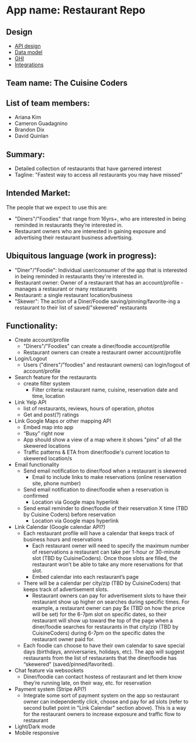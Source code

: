 # App name: Restaurant Repo

## Design

* [API design](docs/apis.md)
* [Data model](docs/data-model.md)
* [GHI](docs/ghi.md)
* [Integrations](docs/integrations.md)

## Team name: The Cuisine Coders

## List of team members:
* Ariana Kim
* Cameron Guadagnino
* Brandon Dix
* David Quinlan


## Summary:
* Detailed collection of restaurants that have garnered interest
* Tagline: "Fastest way to access all restaurants you may have missed"

## Intended Market:
The people that we expect to use this are:
* "Diners"/"Foodies" that range from 16yrs+, who are interested in being reminded in restaurants they’re interested in.
* Restaurant owners who are interested in gaining exposure and advertising their restaurant business advertising.


## Ubiquitous language (work in progress):
* "Diner"/"Foodie": Individual user/consumer of the app that is interested in being reminded in restaurants they're interested in.
* Restaurant owner: Owner of a restaurant that has an account/profile - manages a restaurant or many restaurants
* Restaurant: a single restaurant location/business
* "Skewer": The action of a Diner/Foodie saving/pinning/favorite-ing a restaurant to their list of saved/"skewered" restaurants


## Functionality:
* Create account/profile
    * "Diners"/"Foodies" can create a diner/foodie account/profile
    * Restaurant owners can create a restaurant owner account/profile
* Login/Logout
    * Users ("diners"/"foodies" and restaurant owners) can login/logout of account/profile
* Search feature for the restaurants
    * create filter system
        * Filter criteria: restaurant name, cuisine, reservation date and time, location
* Link Yelp API
    * list of restaurants, reviews, hours of operation, photos
    * Get and post(?) ratings
* Link Google Maps or other mapping API
    * Embed map into app
    * “Busy” right now
    * App should show a view of a map where it shows "pins" of all the skewered locations
    * Traffic patterns & ETA from diner/foodie's current location to skewered location/s
* Email functionality
    * Send email notification to diner/food when a restaurant is skewered
        * Email to include links to make reservations (online reservation site, phone number)
    * Send email notification to diner/foodie when a reservation is confirmed
        * Location via Google maps hyperlink
    * Send email reminder to diner/foodie of their reservation X time (TBD by Cuisine Coders) before reservation
        * Location via Google maps hyperlink
* Link Calendar (Google calendar API?)
    * Each restaurant profile will have a calendar that keeps track of business hours and reservations
        * Each restaurant owner will need to specify the maximum number of reservations a restaurant can take per 1-hour or 30-minute slot (TBD by CuisineCoders). Once those slots are filled, the restaurant won’t be able to take any more reservations for that slot.
        * Embed calendar into each restaurant’s page
    * There will be a calendar per city/zip (TBD by CuisineCoders) that keeps track of advertisement slots.
        * Restaurant owners can pay for advertisement slots to have their restaurant show up higher on searches during specific times. For example, a restaurant owner can pay $x (TBD on how the price will be set) for the 6-7pm slot on specific dates, so their restaurant will show up toward the top of the page when a diner/foodie searches for restaurants in that city/zip (TBD by CuisineCoders) during 6-7pm on the specific dates the restaurant owner paid for.
    * Each foodie can choose to have their own calendar to save special days (birthdays, anniversaries, holidays, etc). The app will suggest restaurants from the list of restaurants that the diner/foodie has “skewered” (saved/pinned/favorited).
* Chat feature via websockets
    * Diner/foodie can contact hostess of restaurant and let them know they’re running late, on their way, etc. for reservation
* Payment system (Stripe API?)
    * Integrate some sort of payment system on the app so restaurant owner can independently click, choose and pay for ad slots (refer to second bullet point in "Link Calendar" section above). This is a way for the restaurant owners to increase exposure and traffic flow to restaurant
* Light/Dark mode
* Mobile responsive
